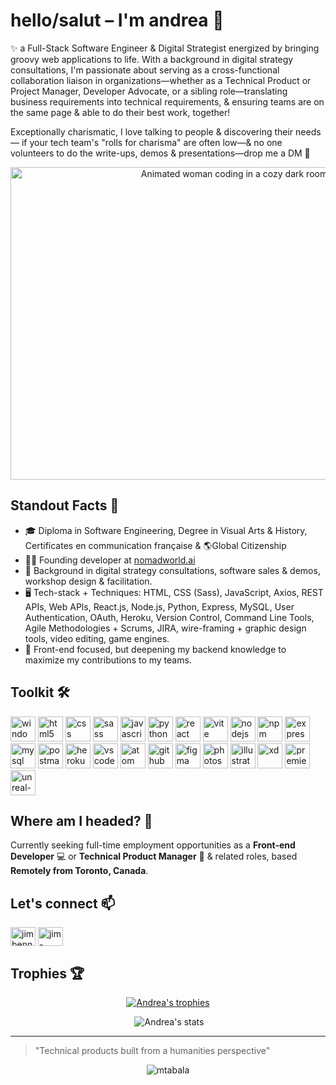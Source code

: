 # hello/salut – I'm andrea 👋

✨ a Full-Stack Software Engineer & Digital Strategist energized by bringing groovy web applications to life. With a background in digital strategy consultations, I'm passionate about serving as a cross-functional collaboration liaison in organizations—whether as a Technical Product or Project Manager, Developer Advocate, or a sibling role—translating business requirements into technical requirements, & ensuring teams are on the same page & able to do their best work, together!

Exceptionally charismatic, I love talking to people & discovering their needs — if your tech team's "rolls for charisma" are often low—& no one volunteers to do the write-ups, demos & presentations—drop me a DM 💬 

<p align="center">
 <img src="https://media0.giphy.com/media/v1.Y2lkPTc5MGI3NjExaTlxemtrdW8zY2R0azdiNHJ1OHoyejR5bXZuY2YyNTZmdG5mdmFoNyZlcD12MV9pbnRlcm5hbF9naWZfYnlfaWQmY3Q9Zw/L1R1tvI9svkIWwpVYr/giphy.gif" alt="Animated woman coding in a cozy dark room" width="700px" height="500px"/>
</p>

## Standout Facts 💃

- 🎓 Diploma in Software Engineering, Degree in Visual Arts & History, Certificates en communication française & 🌎Global Citizenship 
- 👨‍💻 Founding developer at <a href="https://www.nomadworld.ai"> nomadworld.ai</a>
- 💫 Background in digital strategy consultations, software sales & demos, workshop design & facilitation.
- 🖥️ Tech-stack + Techniques: HTML, CSS (Sass), JavaScript, Axios, REST APIs, Web APls, React.js, Node.js, Python, Express, MySQL, User Authentication, OAuth, Heroku, Version  Control, Command Line Tools, Agile Methodologies + Scrums, JIRA, wire-framing + graphic design tools, video editing, game engines. 
- 🌱 Front-end focused, but deepening my backend knowledge to maximize my contributions to my teams.

## Toolkit 🛠️

<a href="https://www.microsoft.com/en-ca/windows/windows-11?r=1" target="_blank" rel="noreferrer"><img src="https://skillicons.dev/icons?i=windows" alt="windows" width="40" height="40"/></a>
<a href="https://www.w3.org/html/" target="_blank" rel="noreferrer"><img src="https://skillicons.dev/icons?i=html" alt="html5" width="40" height="40"/></a>
<a href="https://www.w3schools.com/css/" target="_blank" rel="noreferrer"><img src="https://skillicons.dev/icons?i=css" alt="css" width="40" height="40"/></a>
<a href="https://sass-lang.com" target="_blank" rel="noreferrer"><img src="https://skillicons.dev/icons?i=sass" alt="sass" width="40" height="40"/></a>
<a href="https://developer.mozilla.org/en-US/docs/Web/JavaScript" target="_blank" rel="noreferrer"><img src="https://skillicons.dev/icons?i=js" alt="javascript" width="40" height="40"/></a>
<a href="https://www.python.org" target="_blank" rel="noreferrer"><img src="https://skillicons.dev/icons?i=py" alt="python" width="40" height="40"/></a>
<a href="https://reactjs.org/" target="_blank" rel="noreferrer"><img src="https://skillicons.dev/icons?i=react" alt="react" width="40" height="40"/></a>
<a href="https://vite.dev/" target="_blank" rel="noreferrer"><img src="https://skillicons.dev/icons?i=vite" alt="vite" width="40" height="40"/></a>
<a href="https://nodejs.org" target="_blank" rel="noreferrer"><img src="https://skillicons.dev/icons?i=nodejs" alt="nodejs" width="40" height="40"/></a>
<a href="https://www.npmjs.com/" target="_blank" rel="noreferrer"><img src="https://skillicons.dev/icons?i=npm" alt="npm" width="40" height="40"/></a>
<a href="https://expressjs.com/" target="_blank" rel="noreferrer"><img src="https://skillicons.dev/icons?i=express" alt="express" width="40" height="40"/></a>
<a href="https://www.mysql.com/" target="_blank" rel="noreferrer"><img src="https://skillicons.dev/icons?i=mysql" alt="mysql" width="40" height="40"/></a>
<a href="https://www.postman.com/" target="_blank" rel="noreferrer"><img src="https://skillicons.dev/icons?i=postman" alt="postman" width="40" height="40"/></a>
<a href="https://www.heroku.com/" target="_blank" rel="noreferrer"><img src="https://skillicons.dev/icons?i=heroku" alt="heroku" width="40" height="40"/></a>
<a href="https://code.visualstudio.com/" target="_blank" rel="noreferrer"><img src="https://skillicons.dev/icons?i=vscode" alt="vscode" width="40" height="40"/></a>
<a href="https://atom-editor.cc//" target="_blank" rel="noreferrer"><img src="https://skillicons.dev/icons?i=atom" alt="atom" width="40" height="40"/></a>
<a href="https://github.com/" target="_blank" rel="noreferrer"><img src="https://skillicons.dev/icons?i=github" alt="github" width="40" height="40"/></a>
<a href="https://www.figma.com/" target="_blank" rel="noreferrer"><img src="https://skillicons.dev/icons?i=figma" alt="figma" width="40" height="40"/></a>
<a href="https://www.adobe.com/" target="_blank" rel="noreferrer"><img src="https://skillicons.dev/icons?i=ps" alt="photoshop" width="40" height="40"/></a>
<a href="https://www.adobe.com/" target="_blank" rel="noreferrer"><img src="https://skillicons.dev/icons?i=ai" alt="illustrator" width="40" height="40"/></a>
<a href="https://www.adobe.com/" target="_blank" rel="noreferrer"><img src="https://skillicons.dev/icons?i=xd" alt="xd" width="40" height="40"/></a>
<a href="https://www.adobe.com/" target="_blank" rel="noreferrer"><img src="https://skillicons.dev/icons?i=pr" alt="premiere" width="40" height="40"/></a>
<a href="https://www.unrealengine.com/en-US" target="_blank" rel="noreferrer"><img src="https://skillicons.dev/icons?i=unreal" alt="unreal-engine" width="40" height="40"/></a>

## Where am I headed? 🚀

Currently seeking full-time employment opportunities as a **Front-end Developer** 💻 or **Technical Product Manager** 🔁 & related roles, based **Remotely from Toronto, Canada**. 

## Let's connect 📫

<a href="https://github.com/andreaholstein/" target="blank"><img align="center" src="https://raw.githubusercontent.com/rahuldkjain/github-profile-readme-generator/master/src/images/icons/Social/github.svg" alt="jimbennett" height="30" width="40" /></a>
<a href="https://www.linkedin.com/in/andrea-holstein/" target="blank"><img align="center" src="https://raw.githubusercontent.com/rahuldkjain/github-profile-readme-generator/master/src/images/icons/Social/linked-in-alt.svg" alt="jim-bennett" height="30" width="40" /></a>

## Trophies 🏆

<p align="center">
  <a href="https://github.com/ryo-ma/github-profile-trophy">
    <img src="https://github-profile-trophy.vercel.app/?username=andreaholstein&theme=onestar&row=1&column=4&no-frame=true&title=Commits,PullRequest,Reviews" alt="Andrea's trophies" />
  </a>
</p>

<p align="center">&nbsp;<img src="https://github-readme-stats.vercel.app/api?username=andreaholstein&show_icons=true&locale=en" alt="Andrea's stats" /></p>

---

> "Technical products built from a humanities perspective"

<p align="center">
  <img src="https://komarev.com/ghpvc/?username=mtabala&label=Profile%20views&color=0e75b6&style=flat" alt="mtabala" />
</p>
